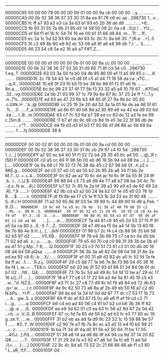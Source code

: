 ----
00000C95  00 00 00 79 00 00 00 0b  01 00 00 9a cb 00 00 00   ...y.... ........
00000CA5  00 0b 32 38 36 37 33 30  31
                                      8a ea 81 76 c6 ec aa   ..286730 1...v...
00000CB5  fc ff a7 93 a3 e3 ca 3a  d3 b1 93 e5 2b 36 de d6   .......: ....+6..
00000CC5  fb 93 31 55 7a 9b 21 95  d2 14 59 55 08 2c 0a c8   ..1Uz.!. ..YU.,..
00000CD5  ef 6d f1 ef 1b fc 54 74  16 ee 00 b1 31 66 d8 84   .m....Tt ....1f..
00000CE5  ec 2a 1c 5d 52 93 65 ba  dd 83 5c 2b 7c 8a b6 35   .*.]R.e. ..\+|..5
00000CF5  3f c3 49 8b 60 e9 92 dc  53 09 a9 8f a6 e8 98 db   ?.I.`... S.......
00000D05  46 23 54 c8 5a e2 16 a4  a7                        F#T.Z... .

----
00000D0E  00 00 00 d1 00 00 00 0b  01 00 00 9a cc 00 00 00   ........ ........
00000D1E  00 0b 32 38 36 37 33 30  31
                                      d5 65 71 8f cd 54 c0   ..286730 1.eq..T.
00000D2E  63 03 3a 00 fa b0 0d 4b  85 86 00 ef 11 a5 99 85   c.:....K ........
00000D3E  2c 78 54 43 1e c0 d8 0f  c5 a1 d4 71 18 58 da ca   ,xTC.... ...q.X..
00000D4E  10 e8 0f 03 f0 b5 f5 be  38 6e 86 61 f2 91 e6 fb   ........ 8n.a....
00000D5E  bc bc 98 23 37 4f 77 5b  f3 33 32 a5 a4 10 76 67   ...#7Ow[ .32...vg
00000D6E  2a bb 21 93 99 37 1c 79  9a 6e 87 8c 37 25 2e ff   *.!..7.y .n..7%..
00000D7E  ed 63 ae 47 23 6b b3 48  85 df 27 9a 6b bc 00 40   .c.G#k.H ..'.k..@
00000D8E  cc 25 19 2e 20 dd 33 3a  1a 01 9a de aa 46 5f 61   .%.. .3: .....F_a
00000D9E  ad 6b 61 d0 b8 9d a2 85  69 e6 ea 42 ea d9 03 6d   .ka..... i..B...m
00000DAE  63 c7 7c 53 6d e7 38 ea  cc 83 dc 12 a3 fe ee 99   c.|Sm.8. ........
00000DBE  11 b7 ef dc 9c d8 cb 8d  1b e5 3e 22 3f 98 db de   ........ ..>"?...
00000DCE  d4 f9 d3 d3 b1 b3 f7 92  66 d1 98 86 ac 0b 68 6a   ........ f.....hj
00000DDE  38                                                 8

----
00000DDF  00 00 02 81 00 00 00 0b  01 00 00 9a cd 00 00 00   ........ ........
00000DEF  00 0b 32 38 36 37 33 30  31
                                      9c cb 29 97 c4 f0 5d   ..286730 1..)...]
00000DFF  a7 92 ec b4 40 5f f1 52  72 b4 28 35 45 6c a4 50   ....@_.R r.(5El.P
00000E0F  c0 a5 cc 69 1f 98 5b 00  eb d6 16 5b 94 e4 88 ba   ...i..[. ...[....
00000E1F  0e 9a 68 c1 79 32 f3 76  38 4b 45 c2 67 98 b8 0f   ..h.y2.v 8KE.g...
00000E2F  4d c5 37 e0 c0 dd 55 b2  2b 95 2b a8 34 f1 bb 2e   M.7...U. +.+.4...
00000E3F  0c 62 ae a2 10 6c dd ac  fd 6c 9f 0a 55 8f 24 9f   .b...l.. .l..U.$.
00000E4F  99 88 64 c3 73 a6 d9 4e  77 a8 b7 08 ba 34 4c 7b   ..d.s..N w....4L{
00000E5F  b7 52 7c 85 fa 2a bf 39  a3 90 e9 e3 de 92 49 2d   .R|..*.9 ......I-
00000E6F  42 9b cd a3 a2 00 24 9a  b2 07 1e 05 e5 03 76 1d   B.....$. ......v.
00000E7F  df f5 8b ee f7 c5 1e ff  53 1b 2d 23 ea 2f 90 48   ........ S.-#./.H
00000E8F  71 a2 50 65 6b 8f 03 5e  39 99 fc 44 89 60 f4 d9   q.Pek..^ 9..D.`..
00000E9F  19 bc 4d 7a e5 ec 76 de  51 30 af 48 f9 b6 35 c2   ..Mz..v. Q0.H..5.
00000EAF  39 3f 95 33 e5 11 29 45  19 55 c8 c8 3a 6e f9 df   9?.3..)E .U..:n..
00000EBF  98 60 9c 85 5d e3 87 d7  95 d9 af 65 c1 b4 a4 98   .`..]... ...e....
00000ECF  7a d4 81 c9 45 e5 2d 53  37 f5 ff 91 a5 5a ca 80   z...E.-S 7....Z..
00000EDF  39 e7 48 ea f5 6a a4 14  5b 13 60 f8 9e 7b 6b 4e   9.H..j.. [.`..{kN
00000EEF  01 96 b7 2c f4 c4 cb 88  56 35 b6 58 42 b5 97 d2   ...,.... V5.XB...
00000EFF  9f 78 e4 3b 99 75 c7 ca  bc 0e d0 bb 71 02 ad a6   .x.;.u.. ....q...
00000F0F  79 e5 4d 70 cd c0 98 3f  38 3b be 0b a1 ea d7 51   y.Mp...? 8;.....Q
00000F1F  30 23 c3 70 51 73 61 c3  01 00 db d0 16 08 d4 64   0#.pQsa. .......d
00000F2F  36 3b 3a a6 62 0d 08 0d  58 2f 8e 3a ed ea 92 c8   6;:.b... X/.:....
00000F3F  ef 00 31 a9 d2 82 dc a0  fc 52 fd 7a fe 6a ff ac   ..1..... .R.z.j..
00000F4F  29 c5 dd 77 1e b6 7e 8c  f3 86 54 45 38 16 6e f4   )..w..~. ..TE8.n.
00000F5F  b0 20 bb 2f 57 93 b1 98  51 34 84 0b 0f dc b7 02   . ./W... Q4......
00000F6F  73 7b 5c 5d ad d9 6c 54  fd 12 be a7 29 ec 17 16   s{\]..lT ....)...
00000F7F  18 e7 77 c8 c1 17 22 64  a3 4e 5a 81 45 10 c5 e3   ..w..."d .NZ.E...
00000F8F  e3 71 3c 27 c8 77 d9 8c  b1 f9 a9 84 ed 72 db 63   .q<'.w.. .....r.c
00000F9F  4e 9c 62 50 73 a6 8a af  2b 49 eb 50 f8 a7 c2 d0   N.bPs... +I.P....
00000FAF  9d da ed 1a 34 b1 0d dd  67 77 dc c7 53 f7 1b 73   ....4... gw..S..s
00000FBF  69 ff dc af 83 67 f5 0c  a9 e6 ff ef f9 cd c2 71   i....g.. .......q
00000FCF  b6 c4 ed ad 40 06 c4 61  b7 b2 cd b6 3b 36 ff 82   ....@..a ....;6..
00000FDF  ee e9 3d 62 01 c0 ea 63  fc 56 a2 8d 47 2e 0d 42   ..=b...c .V..G..B
00000FEF  67 cc fd 7a 65 dd 59 b2  ad b3 fc e3 77 80 ec 19   g..ze.Y. ....w...
00000FFF  31 b2 eb aa dd 1a d9 9c  23 32 1c 15 59 88 9e 57   1....... #2..Y..W
0000100F  c2 90 7e e7 fb 7a 8c ec  a3 a0 12 e4 f0 b0 98 21   ..~..z.. .......!
0000101F  1b ba 7f 34 4f 4a d0 81  5b e2 50 64 7f be 17 05   ...4OJ.. [.Pd....
0000102F  51 38 a8 14 aa d8 8b 9f  e4 94 ca 9d 37 14 20 82   Q8...... ....7. .
0000103F  f7 2f 29 3d fa e3 92 e7  a8 5d 3a fc e6 11 ad 5d   ./)=.... .]:....]
0000104F  22 8c 4c 8d a5 73 52 2c  21 66 86 46 ab f1 c3 80   ".L..sR, !f.F....
0000105F  0d                                                 .

